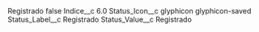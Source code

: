 <?xml version="1.0" encoding="UTF-8"?>
<CustomMetadata xmlns="http://soap.sforce.com/2006/04/metadata" xmlns:xsi="http://www.w3.org/2001/XMLSchema-instance" xmlns:xsd="http://www.w3.org/2001/XMLSchema">
    <label>Registrado</label>
    <protected>false</protected>
    <values>
        <field>Indice__c</field>
        <value xsi:type="xsd:double">6.0</value>
    </values>
    <values>
        <field>Status_Icon__c</field>
        <value xsi:type="xsd:string">glyphicon glyphicon-saved</value>
    </values>
    <values>
        <field>Status_Label__c</field>
        <value xsi:type="xsd:string">Registrado</value>
    </values>
    <values>
        <field>Status_Value__c</field>
        <value xsi:type="xsd:string">Registrado</value>
    </values>
</CustomMetadata>
